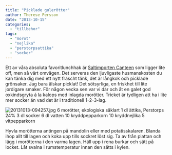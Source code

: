 ```yaml
---
title: "Picklade gulerötter"
author: Therese Persson
date: "2013-10-15"
categories: 
  - "tillbehor"
tags: 
  - "morot"
  - "nejlika"
  - "perstorpsattika"
  - "socker"
---
```


Ett av våra absoluta favoritlunchhak är [Saltimporten Canteen](https://www.saltimporten.com) som ligger lite off, men så värt omvägen. Det serveras den ljuvligaste husmanskosten du kan tänka dig med ett nytt fräscht tänk, det är långkok och picklade grönsaker. Jag bara älskar picklat! Det sötsyrliga, en friskhet till lite jordigare smaker. För någon vecka sen var vi där och åt en galet god oxkindsgryta á la kalops med inlagda morötter. Tricket är tydligen att ha i lite mer socker än vad det är i traditionell 1-2-3-lag.  
  
![20131013-094257.jpg](/static/img/20131013-094257.jpg)
6 morötter, ekologiska såklart 1 dl ättika, Perstorps 24% 3 dl socker 6 dl vatten 10 kryddpepparkorn 10 kryddnejlika 5 vitpepparkorn

Hyvla morötterna antingen på mandolin eller med potatisskalaren. Blanda ihop allt till lagen och koka upp tills sockret löst sig. Ta av från plattan och lägg i morötterna i den varma lagen. Häll upp i rena burkar och sätt på locket. Låt svalna i rumstemperatur innan den sätts i kylen.
